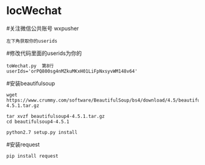 # locWechat
#关注微信公共账号 wxpusher
```
左下角获取你的userids

```
#修改代码里面的userids为你的
```
toWechat.py  第8行
userIds='orPQ800sg4nMZkuMKxH01LiFpNxsyvWM148v64'
```

#安装beautifulsoup
```
wget https://www.crummy.com/software/BeautifulSoup/bs4/download/4.5/beautifulsoup4-4.5.1.tar.gz

tar xvzf beautifulsoup4-4.5.1.tar.gz
cd beautifulsoup4-4.5.1

python2.7 setup.py install
```

#安装request
```
pip install request
```
